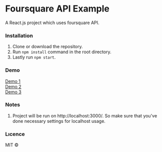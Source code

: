 # Foursquare API Example

A React.js project which uses foursquare API.

### Installation

1. Clone or download the repository.
2. Run `npm install` command in the root directory.
3. Lastly run `npm start`.

### Demo

[Demo 1](https://drive.google.com/uc?export=view&id=1VkGWS95yt54E2CZMpmqGfz1kaDbnPIG9)<br/>
[Demo 2](https://drive.google.com/uc?export=view&id=1b7Hkd9W31-2n43ScgSX9YkrRJ-SZKsPn)<br/>
[Demo 3](https://drive.google.com/uc?export=view&id=13XnTgLULwfBOeAyV93nTvtGLb-RDcQii)

### Notes

1. Project will be run on http://localhost:3000/. So make sure that you've done necessary settings for localhost usage.

### Lıcence

MIT ©
